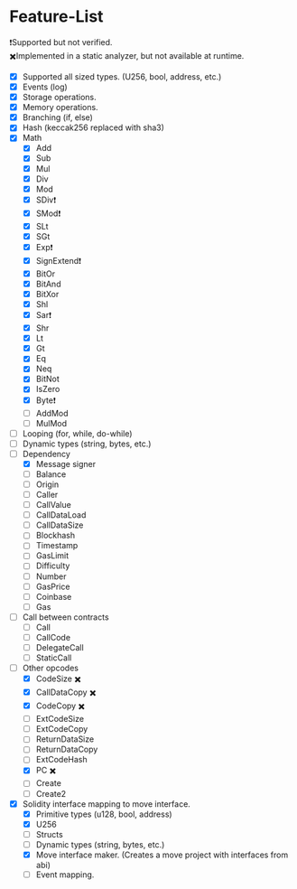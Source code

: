 # Feature-List
❗Supported but not verified.\
✖️️Implemented in a static analyzer, but not available at runtime.

- [x] Supported all sized types. (U256, bool, address, etc.)
- [x] Events (log)
- [x] Storage operations.
- [x] Memory operations.
- [x] Branching (if, else)
- [x] Hash (keccak256 replaced with sha3)
- [x] Math 
  - [x] Add
  - [x] Sub
  - [x] Mul
  - [x] Div
  - [x] Mod
  - [x] SDiv❗
  - [x] SMod❗
  - [x] SLt 
  - [x] SGt
  - [x] Exp❗
  - [x] SignExtend❗
  - [x] BitOr
  - [x] BitAnd
  - [x] BitXor
  - [x] Shl
  - [x] Sar❗
  - [x] Shr
  - [x] Lt
  - [x] Gt
  - [x] Eq
  - [x] Neq
  - [x] BitNot
  - [x] IsZero
  - [x] Byte❗
  - [ ] AddMod
  - [ ] MulMod
- [ ] Looping (for, while, do-while)
- [ ] Dynamic types (string, bytes, etc.)
- [ ] Dependency
  - [x] Message signer
  - [ ] Balance
  - [ ] Origin
  - [ ] Caller
  - [ ] CallValue
  - [ ] CallDataLoad
  - [ ] CallDataSize
  - [ ] Blockhash
  - [ ] Timestamp
  - [ ] GasLimit
  - [ ] Difficulty
  - [ ] Number
  - [ ] GasPrice
  - [ ] Coinbase
  - [ ] Gas
- [ ] Call between contracts
  - [ ] Call
  - [ ] CallCode
  - [ ] DelegateCall
  - [ ] StaticCall
- [ ] Other opcodes
  - [x] CodeSize ✖️️
  - [x] CallDataCopy ✖️️
  - [x] CodeCopy ✖️️
  - [ ] ExtCodeSize
  - [ ] ExtCodeCopy
  - [ ] ReturnDataSize
  - [ ] ReturnDataCopy
  - [ ] ExtCodeHash
  - [x] PC ✖️️
  - [ ] Create
  - [ ] Create2
-[x] Solidity interface mapping to move interface.
  - [x] Primitive types (u128, bool, address)
  - [x] U256
  - [ ] Structs
  - [ ] Dynamic types (string, bytes, etc.)
  - [x] Move interface maker. (Creates a move project with interfaces from abi)
  - [ ] Event mapping.
